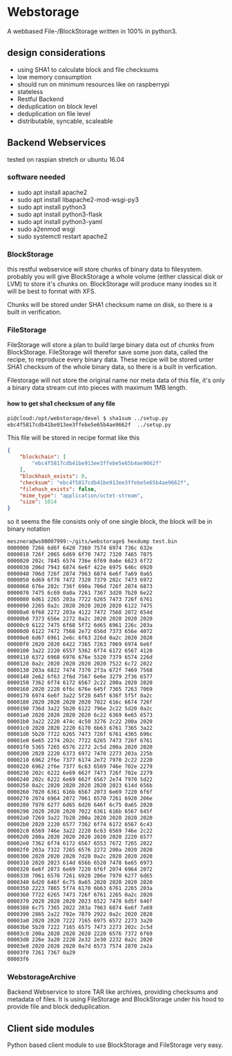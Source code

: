 # Webstorage

A webbased File-/BlockStorage written in 100% in python3.

## design considerations

  * using SHA1 to calculate block and file checksums
  * low memory consumption
  * should run on minimum resources like on raspberrypi
  * stateless
  * Restful Backend
  * deduplication on block level
  * deduplication on file level
  * distributable, syncable, scaleable

## Backend Webservices

tested on raspian stretch or ubuntu 16.04

### software needed

   * sudo apt install apache2
   * sudo apt install libapache2-mod-wsgi-py3
   * sudo apt install python3
   * sudo apt install python3-flask
   * sudo apt install python3-yaml
   * sudo a2enmod wsgi
   * sudo systemctl restart apache2

### BlockStorage

this restful webservice will store chunks of binary data to filesystem.
probably you will give BlockStorage a whole volume (either classical disk or LVM) to store it's chunks on.
BlockStorage will produce many inodes so it will be best to format with XFS.

Chunks will be stored under SHA1 checksum name on disk, so there is a built in verification.

### FileStorage

FileStorage will store a plan to build large binary data out of chunks from BlockStorage.
FileStorage will therefor save some json data, called the recipe, to reproduce every binary data.
These recipe will be stored unter SHA1 checksum of the whole binary data, so there is a built in verfication.

Filestorage will not store the original name nor meta data of this file,
it's only a binary data stream cut into pieces with maximum 1MB length.

#### how to get sha1 checksum of any file

```bash
pi@cloud:/opt/webstorage/devel $ sha1sum ../setup.py 
ebc4f5817cdb41be913ee3ffebe5e65b4ae9662f  ../setup.py
```

This file will be stored in recipe format like this
```json
{
    "blockchain": [
        "ebc4f5817cdb41be913ee3ffebe5e65b4ae9662f"
    ],
    "blockhash_exists": 0,
    "checksum": "ebc4f5817cdb41be913ee3ffebe5e65b4ae9662f",
    "filehash_exists": false,
    "mime_type": "application/octet-stream",
    "size": 1014
}
```

so it seems the file consists only of one single block, the block will be in binary notation

```bash
mesznera@ws00007999:~/gits/webstorage$ hexdump test.bin 
0000000 7266 6d6f 6420 7369 7574 6974 736c 632e
0000010 726f 2065 6d69 6f70 7472 7320 7465 7075
0000020 202c 7845 6574 736e 6f69 0a6e 6623 6f72
0000030 206d 7943 6874 6e6f 422e 6975 646c 6920
0000040 706d 726f 2074 7963 6874 6e6f 7a69 0a65
0000050 6d69 6f70 7472 7320 7379 202c 7473 6972
0000060 676e 202c 736f 690a 706d 726f 2074 6873
0000070 7475 6c69 0a0a 7261 7367 3d20 7b20 6e22
0000080 6d61 2265 203a 7722 6265 7473 726f 6761
0000090 2265 0a2c 2020 2020 2020 2020 6122 7475
00000a0 6f68 2272 203a 4122 7472 7568 2072 654d
00000b0 7373 656e 2272 0a2c 2020 2020 2020 2020
00000c0 6122 7475 6f68 5f72 6d65 6961 226c 203a
00000d0 6122 7472 7568 2e72 656d 7373 656e 4072
00000e0 6d67 6961 2e6c 6f63 226d 0a2c 2020 2020
00000f0 2020 2020 6422 7365 7263 7069 6974 6e6f
0000100 3a22 2220 6557 5362 6f74 6172 6567 4120
0000110 6372 6968 6976 676e 5320 7379 6574 226d
0000120 0a2c 2020 2020 2020 2020 7522 6c72 2022
0000130 203a 6822 7474 7370 2f3a 672f 7469 7568
0000140 2e62 6f63 2f6d 7567 6e6e 3279 2f36 6577
0000150 7362 6f74 6172 6567 2c22 200a 2020 2020
0000160 2020 2220 6f6c 676e 645f 7365 7263 7069
0000170 6974 6e6f 3a22 5f20 645f 636f 5f5f 0a2c
0000180 2020 2020 2020 2020 7022 616c 6674 726f
0000190 736d 3a22 5b20 6122 796e 2c22 5d20 0a2c
00001a0 2020 2020 2020 2020 6c22 6369 6e65 6573
00001b0 3a22 2220 474c 4c50 3276 2c22 200a 2020
00001c0 2020 2020 2220 6170 6b63 6761 7365 3a22
00001d0 5b20 7722 6265 7473 726f 6761 4365 696c
00001e0 6e65 2274 202c 7722 6265 7473 726f 6761
00001f0 5365 7265 6576 2272 2c5d 200a 2020 2020
0000200 2020 2220 6373 6972 7470 2273 203a 225b
0000210 6962 2f6e 7377 6174 2e72 7970 2c22 2220
0000220 6962 2f6e 7377 6c63 6569 746e 702e 2279
0000230 202c 6222 6e69 662f 7473 726f 702e 2279
0000240 202c 6222 6e69 662f 6567 2e74 7970 5d22
0000250 0a2c 2020 2020 2020 2020 2023 614d 656b
0000260 7020 6361 616b 6567 2073 6e69 7220 6f6f
0000270 2074 6964 2072 7061 6570 7261 6920 206e
0000280 7970 6277 6d65 6d20 646f 6c75 0a65 2020
0000290 2020 2020 2020 7022 6361 616b 6567 645f
00002a0 7269 3a22 7b20 200a 2020 2020 2020 2020
00002b0 2020 2220 6577 7362 6f74 6172 6567 6c43
00002c0 6569 746e 3a22 2220 6c63 6569 746e 2c22
00002d0 200a 2020 2020 2020 2020 2020 2220 6577
00002e0 7362 6f74 6172 6567 6553 7672 7265 2022
00002f0 203a 7322 7265 6576 2272 200a 2020 2020
0000300 2020 2020 2020 7d20 0a2c 2020 2020 2020
0000310 2020 2023 614d 656b 6520 7478 6e65 6973
0000320 6e6f 2073 6e69 7220 6f6f 2074 6964 2072
0000330 7061 6570 7261 6920 206e 7970 6277 6d65
0000340 6d20 646f 6c75 0a65 2020 2020 2020 2020
0000350 2223 7865 5f74 6170 6b63 6761 2265 203a
0000360 7722 6265 7473 726f 6761 2265 0a2c 2020
0000370 2020 2020 2020 2023 6522 7478 6d5f 646f
0000380 6c75 7365 2022 203a 7963 6874 6e6f 7a69
0000390 2865 2a22 702e 7879 2922 0a2c 2020 2020
00003a0 2020 2020 7222 7165 6975 6572 2273 3a20
00003b0 5b20 7222 7165 6575 7473 2273 202c 2c5d
00003c0 200a 2020 2020 2020 2220 6576 7372 6f69
00003d0 226e 3a20 2220 2e32 2e30 2232 0a2c 2020
00003e0 2020 2020 2020 0a7d 6573 7574 2870 2a2a
00003f0 7261 7367 0a29                         
00003f6
```

### WebstorageArchive

Backend Webservice to store TAR like archives, providing checksums and metadata of files.
It is using FileStorage and BlockStorage under his hood to provide file and block deduplication.

## Client side modules

Python based client module to use BlockStorage and FileStorage very easy.
